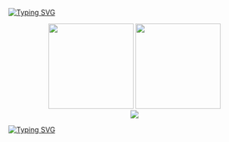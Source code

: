 [![Typing SVG](https://readme-typing-svg.herokuapp.com?font=Fira+Code&size=26&pause=1000&color=4302F7&center=true&random=false&width=440&lines=%E6%AC%A2%E8%BF%8E%EF%BC%8C%E6%9D%A5%E9%83%BD%E6%9D%A5%E4%BA%86%EF%BC%8C%E8%BF%9B%E6%9D%A5%E7%9C%8B%E7%9C%8B%E5%91%97%EF%BC%8C%E5%88%AB%E5%AE%A2%E6%B0%94)](https://git.io/typing-svg)
<div align="center">
<span>  </span>
<img height="170px" src="https://github-readme-stats.vercel.app/api?username=carryoufeel" /><span>  </span><img height="170px" src="https://github-readme-stats.vercel.app/api/top-langs/?username=carryoufeel&layout=compact&langs_count=8" />
<span>  </span>
</div>
<div align="center">
    <img  src="https://github-readme-streak-stats.herokuapp.com/?user=carryoufeel" />
</div>


[![Typing SVG](https://readme-typing-svg.herokuapp.com?font=Fira+Code&size=19&pause=1000&color=6D84F7&center=true&random=false&width=440&lines=%E7%8E%B0%E5%9C%A8%E7%9A%84%E6%88%91%E4%B8%8D%E4%BB%A3%E8%A1%A8%E4%BB%A5%E5%90%8E%E7%9A%84%E6%88%91%EF%BC%8C%E6%85%A2%E6%85%A2%E6%9D%A5)](https://git.io/typing-svg)


